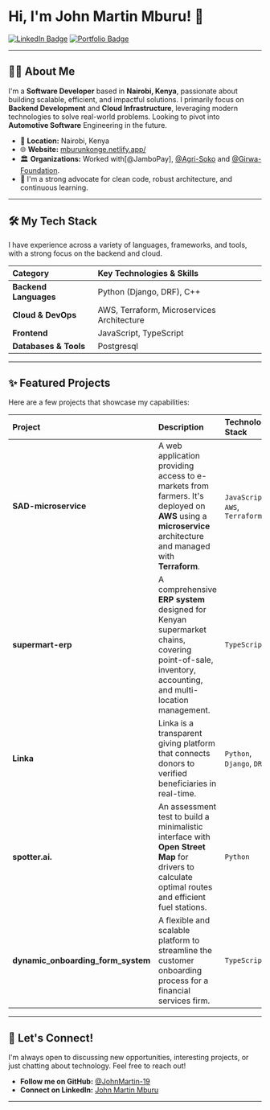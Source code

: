 # Hi, I'm John Martin Mburu! 👋

[![LinkedIn Badge](https://img.shields.io/badge/-John%20Martin%20Mburu-blue?style=flat-square&logo=linkedin&logoColor=white&link=https://www.linkedin.com/in/johnmartin-mburu/)](https://www.linkedin.com/in/johnmartin-mburu/)
[![Portfolio Badge](https://img.shields.io/badge/-Portfolio-orange?style=flat-square&logo=netlify&logoColor=white&link=https://mburunkonge.netlify.app/)](https://mburunkonge.netlify.app/)

---

## 👨‍💻 About Me

I'm a **Software Developer** based in **Nairobi, Kenya**, passionate about building scalable, efficient, and impactful solutions. I primarily focus on **Backend Development** and **Cloud Infrastructure**, leveraging modern technologies to solve real-world problems. Looking to pivot into **Automotive Software** Engineering in the future.

-   📍 **Location:** Nairobi, Kenya
-   🌐 **Website:** [mburunkonge.netlify.app/](https://mburunkonge.netlify.app/)
-   🏛️ **Organizations:** Worked with[@JamboPay], [@Agri-Soko](https://github.com/Agri-Soko) and [@Girwa-Foundation](https://github.com/Girwa-Foundation).
-   🌱 I'm a strong advocate for clean code, robust architecture, and continuous learning.

---

## 🛠️ My Tech Stack

I have experience across a variety of languages, frameworks, and tools, with a strong focus on the backend and cloud.

| Category | Key Technologies & Skills |
| :--- | :--- |
| **Backend Languages** | Python (Django, DRF), C++ |
| **Cloud & DevOps** | AWS, Terraform, Microservices Architecture |
| **Frontend** | JavaScript, TypeScript |
| **Databases & Tools** | Postgresql| Shell Scripting (Bash), API Development |

---

## ✨ Featured Projects

Here are a few projects that showcase my capabilities:

| Project | Description | Technology Stack |
| :--- | :--- | :--- |
| **SAD-microservice** | A web application providing access to e-markets from farmers. It's deployed on **AWS** using a **microservice** architecture and managed with **Terraform**. | `JavaScript`, `AWS`, `Terraform`|`Django` |`DRF` |`PostgreSQL` |
| **supermart-erp** | A comprehensive **ERP system** designed for Kenyan supermarket chains, covering point-of-sale, inventory, accounting, and multi-location management. | `TypeScript` |`Django` |`DRF` |`PostgreSQL` |
| **Linka** | Linka is a transparent giving platform that connects donors to verified beneficiaries in real-time. | `Python`, `Django`, `DRF` | `TypeScript`|`PostgreSQL` |`MPESA` |`PayHero` |
| **spotter.ai.** | An assessment test to build a minimalistic interface with **Open Street Map** for drivers to calculate optimal routes and efficient fuel stations. | `Python` ||`Fast API` 
| **dynamic_onboarding_form_system** | A flexible and scalable platform to streamline the customer onboarding process for a financial services firm. | `TypeScript`|`Django` |`DRF` |`PostgreSQL` |`AWS`, `Terraform`|

---

## 🚀 Let's Connect!

I'm always open to discussing new opportunities, interesting projects, or just chatting about technology. Feel free to reach out!

-   **Follow me on GitHub:** [@JohnMartin-19](https://github.com/JohnMartin-19)
-   **Connect on LinkedIn:** [John Martin Mburu](https://www.linkedin.com/in/johnmartin-mburu/)

---
